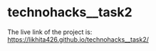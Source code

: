 # technohacks__task2
The live link of the project is: https://likhita426.github.io/technohacks__task2/
